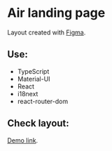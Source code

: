 # Air landing page

Layout created with [Figma](https://www.figma.com/file/7qwsWggv9BAxMi2VPhBuPr/Air-(formerly-Dia)).

## Use:

- TypeScript
- Material-UI
- React
- i18next
- react-router-dom

## Check layout:
[Demo link](https://xapg6acc.github.io/home/).
